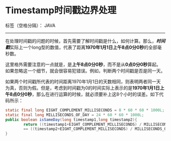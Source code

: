 ﻿# Timestamp时间戳边界处理

标签（空格分隔）： JAVA

---

在处理时间戳的问题的时候，首先需要了解时间戳是什么，如何计算。那么，***时间戳***实际上一个long型的数值，代表了距离**1970年1月1日上午8点0分0秒**的全部毫秒数。

这里格外需要注意的一点就是，是**上午8点0分0秒**，而不是从**0点0分0秒**算起。
如果忽略这一个细节，就会很容易犯错误。例如，判断两个时间戳是否是同一天。

如果两个时间戳所代表的时间距离1970年1月1日的天数相同，则表明两者同一天为真，否则为假。但是，考虑到时间戳为0的时间实际上表示的是**1970年1月1日上午8点0分0秒**，那么在进行运算的时候，就必须要补上这8个小时的误差。如下代码所示：

```java
static final long EIGHT_COMPLEMENT_MILLISECONDS = 8 * 60 * 60 * 1000L;
static final long MILLISECONDS_OF_DAY = 24 * 60 * 60 * 1000L;
public boolean isSameDay(long timestamp1,long timestamp2){
		return ((timestamp1+EIGHT_COMPLEMENT_MILLISECONDS) / MILLISECONDS_OF_DAY) 
		== ((timestamp2+EIGHT_COMPLEMENT_MILLISECONDS) / MILLISECONDS_OF_DAY);
}
```






